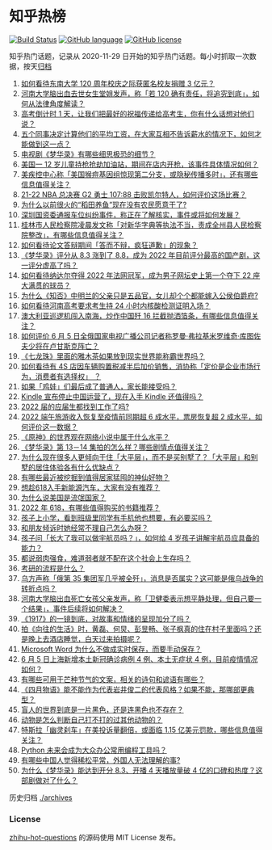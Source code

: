 # 知乎热榜
[![Build Status](https://github.com/ToWeLong/zhihu-hot-questions/workflows/CI/badge.svg)](https://github.com/ToWeLong/zhihu-hot-questions/actions)
[![GitHub language](https://img.shields.io/badge/language-golang-orange.svg)](https://golang.org/)
[![GitHub license](https://img.shields.io/github/license/ToWeLong/zhihu-hot-questions)](https://github.com/ToWeLong/zhihu-hot-questions/blob/main/LICENSE)

知乎热门话题，记录从 2020-11-29 日开始的知乎热门话题。每小时抓取一次数据，按天[归档](./archives)

<!-- BEGIN -->

1. [如何看待东南大学 120 周年校庆之际获匿名校友捐赠 3 亿元？](https://www.zhihu.com/question/536171978)
1. [河南大学脑出血去世女生堂姐发声，称「若 120 确有责任，将追究到底」，如何从法律角度解读？](https://www.zhihu.com/question/536185965)
1. [高考倒计时 1 天，让我们把最好的祝福传递给高考生，你有什么话想对他们说？](https://www.zhihu.com/question/536250718)
1. [五个同事决定计算他们的平均工资，在大家互相不告诉薪水的情况下，如何才能做到这一点？](https://www.zhihu.com/question/60042833)
1. [电视剧《梦华录》有哪些细思极恐的细节？](https://www.zhihu.com/question/535729032)
1. [美国一 12 岁儿童持枪抢劫加油站，期间在店内开枪，该事件具体情况如何？](https://www.zhihu.com/question/536188023)
1. [美疾控中心称「美国猴痘基因组惊现第二分支，或隐秘传播多时」，还有哪些信息值得关注？](https://www.zhihu.com/question/536165852)
1. [21-22 NBA 总决赛 G2 勇士 107:88 击败凯尔特人，如何评价这场比赛？](https://www.zhihu.com/question/536248321)
1. [为什么以前很火的“稻田养鱼”现在没有农民愿意干了?](https://www.zhihu.com/question/528819001)
1. [深圳国资委通报车位纠纷事件，称正在了解核实，事件或将如何发展？](https://www.zhihu.com/question/536250928)
1. [桂林市人民检察院凌晨发文称「对新华字典等执法不当，责成全州县人民检察院整改」，有哪些信息值得关注？](https://www.zhihu.com/question/536174601)
1. [如何看待论文答辩期间「答而不辩，疯狂道歉」的现象？](https://www.zhihu.com/question/533517946)
1. [《梦华录》评分从 8.3 涨到了 8.8，成为 2022 年目前评分最高的国产剧，这一评分虚高了吗？](https://www.zhihu.com/question/536167374)
1. [如何看待纳达尔夺得 2022 年法网冠军，成为男子网坛史上第一个夺下 22 座大满贯的球员？](https://www.zhihu.com/question/536221143)
1. [为什么《知否》中明兰的父亲只是五品官，女儿却个个都能嫁入公侯伯爵府?](https://www.zhihu.com/question/534861240)
1. [如何看待河南高考要求考生持 24 小时内核酸检测证明入场？](https://www.zhihu.com/question/536098928)
1. [澳大利亚巡逻机闯入南海，炒作中国歼 16 拦截抛洒箔条，有哪些信息值得关注？](https://www.zhihu.com/question/536249432)
1. [如何评价 6 月 5 日全俄国家电视广播公司记者称罗曼·弗拉基米罗维奇·库图佐夫少将在卢甘斯克阵亡？](https://www.zhihu.com/question/536231274)
1. [《七龙珠》里面的雅木茶如果放到现实世界能称霸世界吗？](https://www.zhihu.com/question/532733465)
1. [如何看待有 4S 店因车辆购置税减半后加价销售，消协称「定价是企业市场行为，消费者有选择权」 ？](https://www.zhihu.com/question/535653104)
1. [如果「鸡娃」们最后成了普通人，家长能接受吗？](https://www.zhihu.com/question/458100621)
1. [Kindle 宣布停止中国运营了，现在入手 Kindle 还值得吗？](https://www.zhihu.com/question/535768685)
1. [2022 届的应届生都找到工作了吗?](https://www.zhihu.com/question/518534657)
1. [2022 端午旅游收入恢复至疫情前同期超 6 成水平，票房恢复超 2 成水平，如何评价这一数据？](https://www.zhihu.com/question/536207928)
1. [《原神》的世界观在网络小说中属于什么水平？](https://www.zhihu.com/question/534204614)
1. [《梦华录》第 13－14 集拍的怎么样？哪些剧情点值得关注？](https://www.zhihu.com/question/536199078)
1. [为什么现在很多人更倾向于住「大平层」，而不是买别墅了？「大平层」和别墅的居住体验各有什么优缺点？](https://www.zhihu.com/question/457661420)
1. [有哪些最近被挖掘到值得居家猛囤的神仙好物？](https://www.zhihu.com/question/535105147)
1. [想趁618入手新能源汽车，大家有没有推荐？](https://www.zhihu.com/question/535256659)
1. [为什么说美国是流氓国家？](https://www.zhihu.com/question/532522939)
1. [2022 年 618，有哪些值得购买的书籍推荐？](https://www.zhihu.com/question/534133952)
1. [孩子上小学，看到班级里同学有手机他也想要，有必要买吗？](https://www.zhihu.com/question/512802260)
1. [和朋友倾诉时她经常不理自己怎么办呀？](https://www.zhihu.com/question/536235541)
1. [孩子问「长大了我可以做宇航员吗？」，如何给 4 岁孩子讲解宇航员应具备的能力？](https://www.zhihu.com/question/532605682)
1. [都说弱肉强食，难道弱者就不配在这个社会上生存吗？](https://www.zhihu.com/question/536160575)
1. [考研的流程是什么？](https://www.zhihu.com/question/309001772)
1. [乌方声称「俄第 35 集团军几乎被全歼」，消息是否属实？这可能是俄乌战争的转折点吗？](https://www.zhihu.com/question/536131153)
1. [河南大学脑出血死亡女孩父亲发声，称「卫健委表示想平静处理，但自己要一个结果」，事件后续将如何解决？](https://www.zhihu.com/question/536159376)
1. [《1917》的一镜到底，对故事和情绪的呈现加分了吗？](https://www.zhihu.com/question/534554322)
1. [拍《向往的生活》时，黄磊、何炅、彭昱畅、张子枫真的住在村子里面吗？还是晚上去酒店睡觉，白天过来拍摄呢？](https://www.zhihu.com/question/402921188)
1. [Microsoft Word 为什么不做成实时保存，而要手动保存？](https://www.zhihu.com/question/534970314)
1. [6 月 5 日上海新增本土新冠确诊病例 4 例、本土无症状 4 例，目前疫情情况如何？](https://www.zhihu.com/question/536250218)
1. [有哪些可用于芒种节气的文案，相关的诗句和谚语有哪些？](https://www.zhihu.com/question/414931606)
1. [《四月物语》能不能作为代表岩井俊二的代表风格？如果不能，那哪部更典型？](https://www.zhihu.com/question/21492830)
1. [盲人的世界到底是一片黑色，还是连黑色也不存在？](https://www.zhihu.com/question/48476818)
1. [动物是怎么判断自己打不打的过其他动物的？](https://www.zhihu.com/question/535289616)
1. [特斯拉「幽灵刹车」在美投诉量翻倍，或面临 1.15 亿美元罚款，哪些信息值得关注？](https://www.zhihu.com/question/536088216)
1. [Python 未来会成为大众办公常用编程工具吗？](https://www.zhihu.com/question/518798157)
1. [有哪些中国人觉得稀松平常，外国人无法理解的事?](https://www.zhihu.com/question/435879884)
1. [为什么《梦华录》能达到开分 8.3、开播 4 天播放量破 4 亿的口碑和热度？这部剧做对了什么？](https://www.zhihu.com/question/536143846)

<!-- END -->

历史归档 [./archives](./archives)


### License
[zhihu-hot-questions](https://github.com/towelong/zhihu-hot-questions) 的源码使用 MIT License 发布。